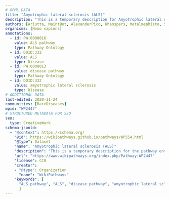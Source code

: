 ```yaml
---
# GPML DATA
title: "Amyotrophic lateral sclerosis (ALS)"
description: "This is a temporary description for Amyotrophic lateral sclerosis (ALS)"
authors: [Ariutta, MaintBot, AlexanderPico, Khanspers, Metalmephisto, Susan, Mkutmon, Egonw, DeSl, Fehrhart, Finterly]
organisms: [Homo sapiens]
annotations:
  - id: PW:0000016
    value: ALS pathway
    type: Pathway Ontology
  - id: DOID:332
    value: ALS
    type: Disease
  - id: PW:0000013
    value: disease pathway
    type: Pathway Ontology
  - id: DOID:332
    value: amyotrophic lateral sclerosis
    type: Disease
# ADDITIONAL DATA
last-edited: 2020-11-24
communities: [RareDiseases]
wpid: "WP2447"
# STRUCTURED METADATA FOR SEO
seo:
  type: CreativeWork
schema-jsonld:
  - "@context": https://schema.org/
    "@id": https://wikipathways.github.io/pathways/WP554.html
    "@type": Dataset
    "name": "Amyotrophic lateral sclerosis (ALS)"
    "description": "This is a temporary description for the pathway entitled: Amyotrophic lateral sclerosis (ALS)"
    "url": "https://www.wikipathways.org/index.php/Pathway:WP2447"
    "license": CC0
    "creator":
    - "@type": Organization
      "name": "WikiPathways"
    "keywords": [
      "ALS pathway", "ALS", "disease pathway", "amyotrophic lateral sclerosis",
      ]
---
```


